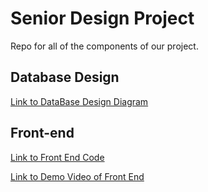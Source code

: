 # Senior Design Project
Repo for all of the components of our project.

## Database Design

[Link to DataBase Design Diagram](https://github.com/rpatangay00/SeniorDesignProject/blob/c95989f5a87dc2b48841f3ec2b3506e8c7cc93dc/Database%20Design%20Assignment/Database-Design-T14.pdf)

## Front-end 

[Link to Front End Code](https://github.com/rpatangay00/SeniorDesignProject/tree/main/tutoringacademy_frontend)

[Link to Demo Video of Front End](https://drive.google.com/file/d/1WmBCdSiG2h1pslpuQag3K2hQxxKULlE-/view?usp=share_link)
